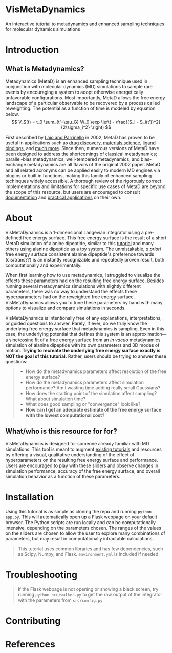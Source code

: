 # VisMetaDynamics
An interactive tutorial to metadynamics and enhanced sampling techniques for molecular dynamics simulations


# Introduction

## <b>What is Metadynamics?</b>
Metadynamics (MetaD) is an enhanced sampling technique used in conjunction with molecular dynamics (MD) simulations to sample rare events by encouraging a system to adopt otherwise energetically unfavorable configurations. Most importantly, MetaD allows the free energy landscape of a particular observable to be recovered by a process called reweighting. The potential as a function of time is modeled by equation below. 
$$
V_S(t) = t_0 \sum_{t'=\tau_G} W_0 \exp \left( - \frac{(S_i - S_i(t'))^2}{2\sigma_i^2} \right)
$$

First described by [Laio and Parrinello][1] in 2002, MetaD has proven to be useful in applications such as [drug discovery][2], [materials science][3], [ligand bindings][4], and [much more][5]. Since then, numerous versions of MetaD have been designed to address the shortcomings of classical metadynamics; parallel-bias metadynamics, well-tempered metadynamics, and bias-exchange metadynamics are all flavors of the original 2002 paper. MetaD and all related acronyms can be applied easily to modern MD engines via plugins or built in functions, making this family of enhanced sampling techinques widely accessible. A thorough review of the rigorously correct implementations and limitations for specific use cases of MetaD are beyond the scope of this resource, but users are encouraged to consult [documentation](https://www.plumed.org/) and [practical applications](https://www.plumed-nest.org/) on their own. 

# About

VisMetaDynamics is a 1-dimensional Langevian integrator using a pre-defined free energy surface. This free energy surface is the result of a short MetaD simulation of alanine dipeptide, similar to this [tutorial](https://www.plumed.org/doc-v2.8/user-doc/html/lugano-3.html) and many others using alanine dipeptide as a toy system. The unmistakable, *a priori* free energy surface consistent alanine dipeptide's preference towards (cis/trans??) is an instantly recognizable and repeatedly proven result, both computationally and experimentally. 

When first learning how to use metadynamics, I struggled to visualize the effects these parameters had on the resulting free energy surface. Besides running several metadynamics simulations with slightly different parameters, there was no way to understand the effects these hyperparameters had on the reweighted free energy surface. VisMetaDynamics allows you to tune these parameters by hand with many options to visualize and compare simulations in seconds.

VisMetaDynamics is intentionally free of any explanations, interpretations, or guided questions to answer. Rarely, if ever, do we truly know the underlying free energy surface that metadynamics is sampling. Even in this case, the underlying potential that defines this system is an approximation—a sine/cosine fit of a free energy surface from an *in vacuo* metadynamics simulation of alanine dipeptide with its own parameters and 3D modes of motion. <b>Trying to recreate the underlying free energy surface exactly is NOT the goal of this tutorial.</b> Rather, users should be trying to answer these questions:
> * How do the metadynamics parameters affect resolution of the free energy surface? 
> * How do the metadynamics parameters affect simulation performance? Am I wasting time adding really small Gaussians? 
> * How does the starting point of the simulation affect sampling? What about simulation time?
> * What does good sampling or "convergence" look like?
> * <b>How can I get an adequate estimate of the free energy surface with the lowest computational cost?</b>

## <b> What/who is this resource for for? </b>

VisMetaDynamics is designed for someone already familiar with MD simulations. This tool is meant to augment [existing tutorials](http://www.plumed-tutorials.org/browse.html) and resources by offering a visual, qualitative understanding of the effect of hyperparameters on the resulting free energy surface and performance. Users are encouraged to play with these sliders and observe changes in simulation performance, accuracy of the free energy surface, and overall simulation behavior as a function of these parameters. 

# Installation
Using this tutorial is as simple as cloning the repo and running `python app.py`. This will automatically open up a Flask webpage on your default browser. The Python scripts are run locally and can be computationally intensive, depending on the parameters chosen. The ranges of the values on the sliders are chosen to allow the user to explore many combinations of parameters, but may result in computationally intractable calculations.
>  This tutorial uses common libraries and has few dependencies, such as Scipy, Numpy, and Flask. `environment.yml` is included if needed. 


# Troubleshooting

> If the Flask webpage is not opening or showing a black screen, try running `python src/walker.py` to get the raw output of the integrator with the parameters from `src/config.py`


# Contributing 

# References
[1]: https://doi.org/10.1073/pnas.202427399
[2]: https://pubs.acs.org/doi/10.1021/acs.jmedchem.6b01642
[3]: https://doi.org/10.1038/nmat1696
[4]: https://pubs.acs.org/doi/full/10.1021/acs.jpcb.3c07972
[5]: https://doi.org/10.1088/0034-4885/71/12/126601

